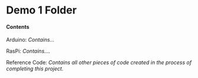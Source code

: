 # Demo 1 Folder

#### Contents

Arduino: *Contains...*

RasPi: *Contains....*

Reference Code: *Contains all other pieces of code created in the process of completing this project.*
